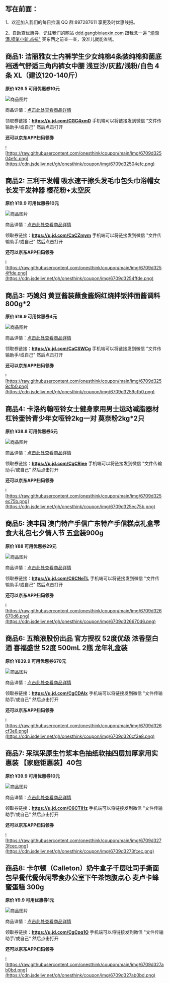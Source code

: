 ## 写在前面：

1、欢迎加入我们的每日捡漏 QQ 群:897287611 享更及时优惠线报。

2、自助查优惠券，记住我们的网站 [ddd.gangbixiaoxin.com](https://ddd.gangbixiaoxin.com) 跟我念一遍 ["滴滴滴.钢笔小新.点抗"](https://ddd.gangbixiaoxin.com) 买东西之前查一查，没准儿就能省钱。

## 商品1: 洁丽雅女士内裤学生少女纯棉4条装纯棉抑菌底裆透气舒适三角内裤女中腰 浅豆沙/灰蓝/浅粉/白色 4条 XL（建议120-140斤）

**原价 ¥26.5 可用优惠券10元**

![商品图片](http://img14.360buyimg.com/n1/jfs/t1/242357/26/14294/74015/66ad8b30Fbfd27e06/8ebfe2d057eca6ca.jpg)

商品详情：[点击此处查看商品详情](https://union-click.jd.com/jdc?e=1003156031&amp;p=JF8BAdkJK1olXwIAXFxaCU4XAl8IGlsVVAcCVVteC0kSAF9MRANLAjZbERscSkAJHTRQRA1CCVkdDwtCWhVLHTdNTwcKBENeCVAfUg8bQmdLRAdhNgJxPyQkUwx0Cm5UXCVTPEJaOlwJSz8fZWt2HyZDOAAAMhgLblxXDxtxazliPgZGICctYTxOVip_ciNNOWJyEj4vUiJ1ShNObz5lDWFbVRcqektnYW5aWzhnB2FgHQwbfilzYBhRZAxhJG5lIBddVz8VYwhzfCcTOE5hIjkCViNFZRB_bBJcAnFrNDc9ezhQdAZ8cjgUIkR0LSY7fygWChhxcwt2XFQKNzcAfih1YCh8Ygl8JGVLFyo0bC9sY3sKbk8XKDZmVFsAQz8XYQxsWy9GNn5cHCIuTipnD2M4GmsWXAYFXVhaDkISM18IG2tUMwYHUl5fAEoWM244G10WVAEKUl5cDk8WA18IE1wliqu6gdTs3cOu1_GAzOKyiI--gMDVOHsnAF8IGloXXQIFVVxdOHsXAF8LKwV7XFUFUVddC0l5X2wMQgdDGw5sXFtVCEwQM20JGlkXbTYyFVYeVxdjaGt7cCFsBkFhXV8BTzVRYitQdVlBHnIKMlojDDZBZmkKfR1DOzYCZA)

领取券链接：**https://u.jd.com/CGC4xmD** 手机端可以将链接发到微信 "文件传输助手/或自己" 然后点击打开

**还可以京东APP扫码领券**

![https://raw.githubusercontent.com/onesthink/coupon/main/img/6709d32504efc.png](https://cdn.jsdelivr.net/gh/onesthink/coupon/img/6709d32504efc.png)

## 商品2: 三利干发帽 吸水速干擦头发毛巾包头巾浴帽女长发干发神器 樱花粉+太空灰

**原价 ¥19.9 可用优惠券10元**

![商品图片](http://img14.360buyimg.com/n1/jfs/t1/91813/23/37779/79533/642fb55fF4f766a59/5e70465c758809ee.jpg)

商品详情：[点击此处查看商品详情](https://union-click.jd.com/jdc?e=1003156031&amp;p=JF8BAdkJK1olXwIAXFxUC0oSAV8IGlodWw4LVlZfD0IRCl9MRANLAjZbERscSkAJHTRQRA1CCVkdDwtCWhVLHTdNTwcKBENeCVAfUg8bfw19UhpVPmdJJwA4VysVShtoZDhcPXFJOlwgYyt1QgZvUwlWAAVeAxs-TlxXDxtxaz5sPn1dIjchWDxefDN_RA1NOWJiEig_VTt1Ag9ObwBlOGFbEhcpakpxYSZ8Wy9nAHBgVT4bfAN0dRh7TgxhJG5lLS0mSTxIawZzfCcTOE5hIjkCViNFZRB6eDh1W3FwND4-bChTdAZ4cixxNRIBIyg0Ui53YAhXbCl1NGZhAR8-cSxgdDdrXC98C2N1DT0DfzJzUBRoD1lgSQR3ZCkaVBcfBQxXeTkPAkJmPDgEazdlXQ8EF2sUbQUDVFlUDkwRCmo4K1sVbUdsV11ZDk4QM244G10WVAEKUl5cAE4eCl8IE1wliqu6gdTs3cOu1_GAzOKyiI--gMDVOHsnAF8IGloXXQIFVVxdOHsXAF8LKwV7XFUEVl8OX0h5X2wMQgdNCl5sXFtUAEkfM20JGlkXbTYyKDwoQQpXYA5DaAVwAmYAHSo9dyheYxhDdVloNmZgFTc6QBlUXmxUTB52GzYCZA)

领取券链接：**https://u.jd.com/CaCZmym** 手机端可以将链接发到微信 "文件传输助手/或自己" 然后点击打开

**还可以京东APP扫码领券**

![https://raw.githubusercontent.com/onesthink/coupon/main/img/6709d3254ffde.png](https://cdn.jsdelivr.net/gh/onesthink/coupon/img/6709d3254ffde.png)

## 商品3: 巧媳妇 黄豆酱装蘸食酱焖红烧拌饭拌面酱调料800g*2

**原价 ¥18.9 可用优惠券4元**

![商品图片](http://img14.360buyimg.com/n1/jfs/t1/218990/20/26502/236297/6426b459F06e565a6/e02e6a417fd48139.jpg)

商品详情：[点击此处查看商品详情](https://union-click.jd.com/jdc?e=1003156031&amp;p=JF8BAdkJK1olXwIAXFxaD08WBV8IGloTXgcGVV9aDEkeAV9MRANLAjZbERscSkAJHTRQRA1CCVkdDwtCWhVLHTdNTwcKBENeCVAfUg8bRBNrWitLWHsCUlwmcT5sVyd-expCX2QBOlxbCiBrejpsTQtPOE4HPwMDfFxXDxtxaz5hFFNGIyctbT9OcCp-cidNOWJ-Eio_Ui11SgdOeD5lP2FbVRcrakthYW50WztnB29gHT4bfAN3Zw9rYAxhJG5lIBddSjwVVQlzfCcTOE5hIjkCViNFZRNhbwJlWnBgIDwpfD8edzd8ciJ2PQB0Jj0kaC9gXxlhaz9hXG4FIzcpbihPYCh8Ygl8JGVpCClfYBtsY3sKbk8XKDZmDBoVEjxTYQp7YTtlKAZkHBggaA5nD2M4GmsWXAYFXVhaDkISM18IG2tUMwYAVVddDkkQM244G10WVAEKUl5dCU0eC18IE1wliqu6gdTs3cOu1_GAzOKyiI--gMDVOHsnAF8IGloXXQIFVVxdOHsXAF8LKwV7XFUEVl5YDB95X2wMQgdOCllsXFpcCE4UM20JGlkXbTYyEyI-STtJBhIIHVluJHN5ABYraApAAQ0LdVkTX21-LQs5XhtNZicNcAZLKTYCZA)

领取券链接：**https://u.jd.com/CaCSWCg** 手机端可以将链接发到微信 "文件传输助手/或自己" 然后点击打开

**还可以京东APP扫码领券**

![https://raw.githubusercontent.com/onesthink/coupon/main/img/6709d3259cfb0.png](https://cdn.jsdelivr.net/gh/onesthink/coupon/img/6709d3259cfb0.png)

## 商品4: 卡洛约翰哑铃女士健身家用男士运动减脂器材杠铃壶铃青少年女哑铃2kg一对 莫奈粉2kg*2只

**原价 ¥38.8 可用优惠券5元**

![商品图片](http://img14.360buyimg.com/n1/jfs/t1/133175/23/46058/131496/66cd4dfaF907604c1/ac6a88af33db2e16.jpg)

商品详情：[点击此处查看商品详情](https://union-click.jd.com/jdc?e=1003156031&amp;p=JF8BAd0JK1olXwIAXFxUDkoXA18IGlsVWAQHUVpYDUwUA19MRANLAjZbERscSkAJHTRQRA1CCVkdDwtCWhVLHTdNTwcKBENeCVAfUg8bWTRyTx5UW29BIC4ZAUpCfTZcWiBSOAVWOlxUDCxMRQoIS19qKHV4LhxfV1xXDxtxazliPnFHIzc9bj9kdDF8GS9NOWVyEioVVTJ1SgtOey5mLWFbJBc-ekp0YW58Wy9NAHZgVTYbfiJFagxRUgxhJG5SIy0uSj9-VQlzfCcTOE5hIjkCViNFZRNsewFpWHB7PD0pUS8fY21ocjhcOQBiVjoNfz98XQxxTQtiKW4WVykqcRJhdx1rXC98C2B7JyECfjJNZhRoD1lgSQR3ZA0kYDkSVw8AeT9nQ3FyCSQGSxlNSzkEF2sUbQUDVFlUDkwRCmo4K1sVbUdsVFdcCk8XB2Y4GmsVWwULU1ZbCEsUBmgNK1sdWjbV-eaIgvrCi9bchdPC5KHX3eKJlsMnM18LK1sUXAQCUFlcCksnM28LK1glA2gDB1sKAUMSUwFUGF9MAVxCUzBdCkMWC2cAE2sXXAcAVm5tOBFMeTtNWl18HnJyEFdcXTVOVy5zXD4WCWgAXVo6Uw1yAz8MZC5mJ3xAVgFtCHs)

领取券链接：**https://u.jd.com/CgCRjee** 手机端可以将链接发到微信 "文件传输助手/或自己" 然后点击打开

**还可以京东APP扫码领券**

![https://raw.githubusercontent.com/onesthink/coupon/main/img/6709d325ec75b.png](https://cdn.jsdelivr.net/gh/onesthink/coupon/img/6709d325ec75b.png)

## 商品5: 澳丰园 澳门特产手信广东特产手信糕点礼盒零食大礼包七夕情人节 五盒装900g

**原价 ¥88 可用优惠券29元**

![商品图片](http://img14.360buyimg.com/n1/jfs/t1/206854/5/13841/66387/61c53166E4f2862d2/a45d6f5c6fa39232.jpg)

商品详情：[点击此处查看商品详情](https://union-click.jd.com/jdc?e=1003156031&amp;p=JF8BAdsJK1olXwIAXFxbAUsVAF8IGloQXgEKVldUDkseCl9MRANLAjZbERscSkAJHTRQRA1CCVkdDwtCWhVLHTdNTwcKBENeCVAfUg8bfw19UhpVPmdJJwA4dThhCjdoZDh0HU97OlwgYyt1QgZvUwlWXmRRIQsJTlxXDxtxaz5hLlNcIichWzJkeCh-cg1NOWV2EioVVTl1Sh9OeC5mL2FYBhc9UEp3YW58Wy9nB2ZgVSIbfCljZw9RUgxhJG5lLT06Sz8VVQxzfCcTOE5hIjkCViNFZRB7ez9hVHF7MDk9US8SdAZ4ci9mNll0NiErfwJeXxhxcCl1Pm1FIjcpYTxlYCh8YglzKl9XCigkfCtsY3sKbk8XKDZxEAcIchFRYgpzATtUJ29AKz4nDi9BD2M4GmsWXAYFXVhaDkISM18IG2tUMwYDVFlYC0wWM244G10WVAEKUl5dCk0RA18IE1wliqu6gdTs3cOu1_GAzOKyiI--gMDVOHsnAF8IGloXXQIFVVxdOHsXAF8LKwV7XFUHA1leDh95X2wMQgdIHVBsVFxVCEgXA2s4GVoUXwQyZG4haj5eQi9rehBmA2N_JyhUUCtoYA5IUiJ7X3tpNDwcYSxfUSwLeQhgCFJEZF5t)

领取券链接：**https://u.jd.com/C6CNeTL** 手机端可以将链接发到微信 "文件传输助手/或自己" 然后点击打开

**还可以京东APP扫码领券**

![https://raw.githubusercontent.com/onesthink/coupon/main/img/6709d326670d6.png](https://cdn.jsdelivr.net/gh/onesthink/coupon/img/6709d326670d6.png)

## 商品6: 五粮液股份出品 官方授权 52度优级 浓香型白酒 喜福盛世 52度 500mL 2瓶 龙年礼盒装

**原价 ¥839.9 可用优惠券670元**

![商品图片](http://img14.360buyimg.com/n1/jfs/t1/235631/17/18408/198538/6656c2d8F4ba9297b/6d0f743eefedb3bc.jpg)

商品详情：[点击此处查看商品详情](https://union-click.jd.com/jdc?e=1003156031&amp;p=JF8BAdMJK1olXwIAXFxZAUMVBF8IGlsUWQYCXVlZDUgUBF9MRANLAjZbERscSkAJHTRQRA1CCVkdDwtCWhVLHTdNTwcKBENeCVAfUg8bQx8Ley4XJwdiFzo4YRVUemZMGy4VAVZqOlwfXRhnQD0LTBJBB3JWKSUCVVxXDxtxazliLnVFICcLbz90dC18GTNNOWViEj4vUit1ShtOewBlDWFbMBcpaktgYSZ4Wy9nB29gVSIbfil_agxsaAxhJG5lLT0-SD9-UTxzfCcTOE5hIjkCViNFZRB-bwJxW3FdJDkqUSMRdRZ0cjtPKQN0Nj0tawJCQBsKZzthPnleNCwhbD91YDN_GSt1KWV9FSokcBMnUW11fjNjVUNnB10Lbh9fdzN6UCwTCwoOZF9tC0oXBGYOHF0cWDYyVF5tSSUXBWsAGF4VVDYDZF5bC0IQC2kIGFoUXAQyVFZaOJy6u7qCqo6d5NKc3Inkr56ev7uWk2slbQUyVF9cCksTBG4KG2slXQUyV24DZkpEBjgPGF1BM1oBUAcBSBBDbW8KE1sWWAEHZFxcCUkVM184WysWPXMALl89Sy9yajFLYlJRXXMCCA41ZklVVjx4WAkWCk9WDioJdTBIXl8IKw)

领取券链接：**https://u.jd.com/CgCDAlx** 手机端可以将链接发到微信 "文件传输助手/或自己" 然后点击打开

**还可以京东APP扫码领券**

![https://raw.githubusercontent.com/onesthink/coupon/main/img/6709d326cf3e8.png](https://cdn.jsdelivr.net/gh/onesthink/coupon/img/6709d326cf3e8.png)

## 商品7: 采琪采原生竹浆本色抽纸软抽四层加厚家用实惠装 【家庭钜惠装】40包

**原价 ¥39.9 可用优惠券10元**

![商品图片](http://img14.360buyimg.com/n1/jfs/t1/93110/9/48040/134695/66c80472F81179e5a/3ae7d28d9f244ceb.jpg)

商品详情：[点击此处查看商品详情](https://union-click.jd.com/jdc?e=1003156031&amp;p=JF8BAdEJK1olXwIAXFxaDEwSBl8IGlsVXw8GVl9UC0geB19MRANLAjZbERscSkAJHTRQRA1CCVkdDwtCWhVLHTdNTwcKBENeCVAfUg8baDpzYzMXAVFXMQwNCzVtRRB6HRJvJAN_OlwidEtCSh1yGCIQLn4FLBwfclxXDxtxazliPm1eIychbTJkVi1-cj9NOWJiEig_VTJ1SgdObT5lNGFbNBcpQEpyYW5gWztNB2FgVTYbaBN_Uw9RTgxhJG5mIy02Vj9udwtzfCcTOE5hIjkCViNFZRNtYi9mGnIAJy0-UTsQd21oci9hIQ90LQQ7ay9kRhlxTT11OW4FICchaChPYDN_GStFKXVhCig0XhMnXRVyeDh3XkJhEyQDCw9XATkSbDhzGwoOZF9tC0oXBGYOHF0cWDYyVF5tSSUXCm4KG1ITWjYDZF5bC0IQC2kIGFsWWAQyVFZaOJy6u7qCqo6d5NKc3Inkr56ev7uWk2slbQUyVF9cCksTBG4KG2slXQUyV24DZkpECmhcGwtGM1oBUAcBSxJcbWcNElgWWDYAVV9fCnsnMwRdYCN9X1pVATsPWEhpeSl3aV1cJ38HKTBfdzcXViZ6YVhsWHV6UyYfSjEnA18)

领取券链接：**https://u.jd.com/C6CTlHz** 手机端可以将链接发到微信 "文件传输助手/或自己" 然后点击打开

**还可以京东APP扫码领券**

![https://raw.githubusercontent.com/onesthink/coupon/main/img/6709d3273fcec.png](https://cdn.jsdelivr.net/gh/onesthink/coupon/img/6709d3273fcec.png)

## 商品8: 卡尔顿（Calleton）奶牛盒子千层吐司手撕面包早餐代餐休闲零食办公室下午茶饱腹点心 麦卢卡蜂蜜蛋糕 300g

**原价 ¥9.9 可用优惠券1元**

![商品图片](http://img14.360buyimg.com/n1/jfs/t1/172987/27/46481/78035/66d6b903F0a74b14e/0136a4b06cbd947b.jpg)

商品详情：[点击此处查看商品详情](https://union-click.jd.com/jdc?e=1003156031&amp;p=JF8BAasJK1olXwIAXFxaCk0WBV8IGlsVWQYKXFtfCkoXAl9MRANLAjZbERscSkAJHTRQRA1CCVkdDwtCWhVLHTdNTwcKBENeCVAfUg8bXShpaC18Kl1yVRgDXyN-fxZpbjxUGlwFOlweTRlQXjh0Qw5yKwR6KF0EUFxXDxtxazliPnVFIicHYTxeaCt8YitNOWJqEio_VTx1SgtOeBBlPWFbLBcqekpEYW5aWzhdB2NgHS4ba0lNZgxsZAxhJG5mIy0mSj1uUQpzfSdrCllQNDsAAU1ycSlQbDhyAXJrLA4pQSBSdAt8D1lgbXxDDysHTh9zYBF2EgZ0WkBqUj0UEjsbD18JK1gUXQELUllbAU4nM28IKxp7XQILXVdaOEonA2kLElwdWwYBUVZdCnsXC2g4zPatiIyzgdbk3NWf1NavztKpiZiKZG5tC3sXAm4KG18SXAQCZG5dC3sUMzFmGggTXgYGU18zVEgTWjNMSBN7XQMDUlZZCE4nAW4JGVklbTZcEz8ufiJgWB8JXQVCNW9-LT8obwpQWWhmGRhQD0FfAyIFXSxhARd0GAJNbQYy)

领取券链接：**https://u.jd.com/CgCpq1O** 手机端可以将链接发到微信 "文件传输助手/或自己" 然后点击打开

**还可以京东APP扫码领券**

![https://raw.githubusercontent.com/onesthink/coupon/main/img/6709d327ab0bd.png](https://cdn.jsdelivr.net/gh/onesthink/coupon/img/6709d327ab0bd.png)

